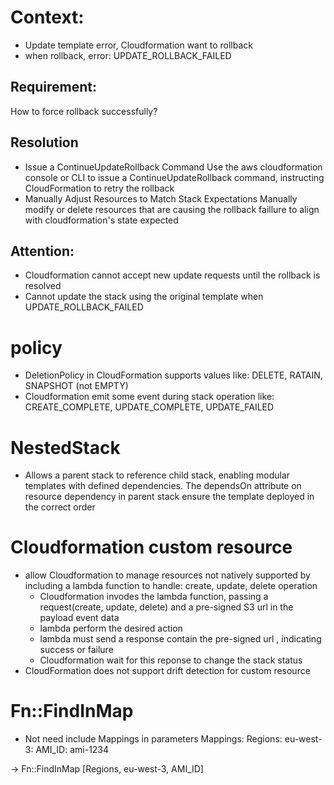 # Context:
- Update template error, Cloudformation want to rollback
- when rollback, error: UPDATE_ROLLBACK_FAILED
## Requirement:
How to force rollback successfully?

## Resolution
- Issue a ContinueUpdateRollback Command
Use the aws cloudformation console or CLI to issue a ContinueUpdateRollback command, instructing CloudFormation to retry the rollback
- Manually Adjust Resources to Match Stack Expectations
Manually modify or delete resources that are causing the rollback faillure to align with cloudformation's state expected

## Attention:
- Cloudformation cannot accept new update requests until the rollback is resolved 
- Cannot update the stack using the original template when UPDATE_ROLLBACK_FAILED



# policy
- DeletionPolicy in CloudFormation supports values like: DELETE, RATAIN, SNAPSHOT (not EMPTY)
- Cloudformation emit some event during stack operation like: CREATE_COMPLETE, UPDATE_COMPLETE, UPDATE_FAILED

# NestedStack
- Allows a parent stack to reference child stack, enabling modular templates with defined dependencies. The dependsOn attribute on resource dependency in parent stack ensure the template deployed in the correct order

# Cloudformation custom resource
- allow Cloudformation to manage resources not natively supported by including a lambda function to handle: create, update, delete operation
    - Cloudformation invodes the lambda function, passing a request(create, update, delete) and a pre-signed S3 url in the payload event data
    - lambda perform the desired action
    - lambda must send a response contain the pre-signed url , indicating success or failure
    - Cloudformation wait for this reponse to change the stack status
- CloudFormation does not support drift detection for custom resource

# Fn::FindInMap
- Not need include Mappings in parameters
Mappings:
    Regions:
        eu-west-3:
            AMI_ID: ami-1234

-> Fn::FindInMap [Regions, eu-west-3, AMI_ID]